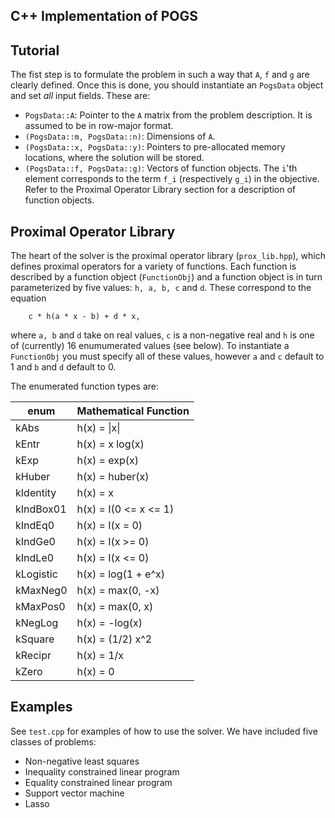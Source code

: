 ## C++ Implementation of POGS



Tutorial
--------
The fist step is to formulate the problem in such a way that `A`, `f` and `g` are clearly defined. Once this is done, you should instantiate an `PogsData` object and set _all_ input fields. These are:

  + `PogsData::A`: Pointer to the `A` matrix from the problem description. It is assumed to be in row-major format. 
  + `(PogsData::m, PogsData::n)`: Dimensions of `A`.
  + `(PogsData::x, PogsData::y)`: Pointers to pre-allocated memory locations, where the solution will be stored.
  + `(PogsData::f, PogsData::g)`: Vectors of function objects. The `i`'th element corresponds to the term `f_i`  (respectively `g_i`) in the objective. Refer to the Proximal Operator Library section for a description of function objects.


Proximal Operator Library
-------------------------
The heart of the solver is the proximal operator library (`prox_lib.hpp`), which defines proximal operators for a variety of functions. Each function is described by a function object (`FunctionObj`) and a function object is in turn parameterized by five values: `h, a, b, c` and `d`. These correspond to the equation

```
	c * h(a * x - b) + d * x,
```

where `a, b` and `d` take on real values, `c` is a non-negative real and `h` is one of (currently) 16 enumumerated values (see below). To instantiate a `FunctionObj` you must specify all of these values, however `a` and `c` default to 1 and `b` and `d` default to 0. 

The enumerated function types are:

| enum      | Mathematical Function |
| --------- |:----------------------| 
| kAbs      | h(x) = &#124;x&#124;  |
| kEntr     | h(x) = x log(x)       |
| kExp      | h(x) = exp(x)         |
| kHuber    | h(x) = huber(x)       |
| kIdentity | h(x) = x              |  
| kIndBox01 | h(x) = I(0 <= x <= 1) |
| kIndEq0   | h(x) = I(x = 0)       |
| kIndGe0   | h(x) = I(x >= 0)      |
| kIndLe0   | h(x) = I(x <= 0)      |
| kLogistic | h(x) = log(1 + e^x)   |
| kMaxNeg0  | h(x) = max(0, -x)     |
| kMaxPos0  | h(x) = max(0, x)      |
| kNegLog   | h(x) = -log(x)        |
| kSquare   | h(x) = (1/2) x^2      |
| kRecipr   | h(x) = 1/x            |
| kZero     | h(x) = 0              |

Examples
--------
See `test.cpp` for examples of how to use the solver. We have included five classes of problems:

  + Non-negative least squares
  + Inequality constrained linear program
  + Equality constrained linear program
  + Support vector machine
  + Lasso
